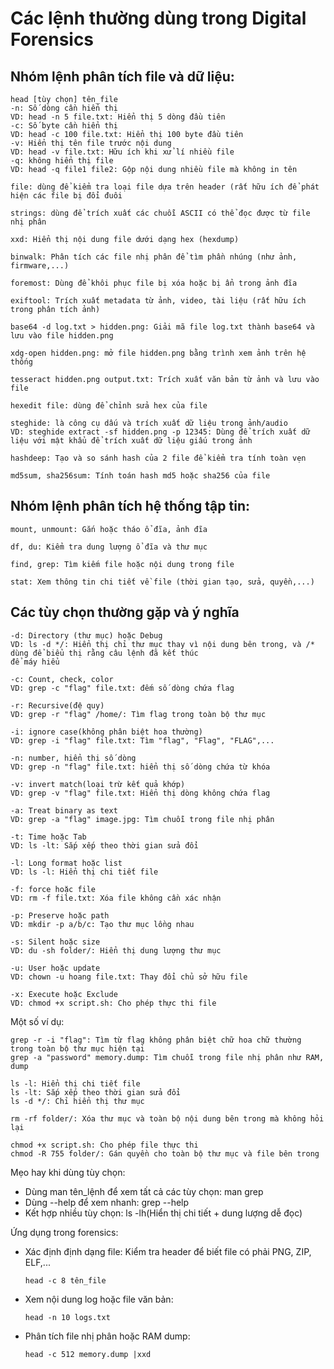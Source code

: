 # Các lệnh thường dùng trong Digital Forensics
## Nhóm lệnh phân tích file và dữ liệu:
```
head [tùy chọn] tên_file
-n: Số dòng cần hiển thị
VD: head -n 5 file.txt: Hiển thị 5 dòng đầu tiên
-c: Số byte cần hiển thị
VD: head -c 100 file.txt: Hiển thị 100 byte đầu tiên
-v: Hiển thị tên file trước nội dung
VD: head -v file.txt: Hữu ích khi xử lí nhiều file
-q: không hiển thị file
VD: head -q file1 file2: Gộp nội dung nhiều file mà không in tên

file: dùng để kiểm tra loại file dựa trên header (rất hữu ích để phát hiện các file bị đổi đuôi

strings: dùng để trích xuất các chuỗi ASCII có thể đọc được từ file nhị phân

xxd: Hiển thị nội dung file dưới dạng hex (hexdump)

binwalk: Phân tích các file nhị phân để tìm phần nhúng (như ảnh, firmware,...)

foremost: Dùng để khôi phục file bị xóa hoặc bị ẩn trong ảnh đĩa

exiftool: Trích xuất metadata từ ảnh, video, tài liệu (rất hữu ích trong phân tích ảnh)

base64 -d log.txt > hidden.png: Giải mã file log.txt thành base64 và lưu vào file hidden.png

xdg-open hidden.png: mở file hidden.png bằng trình xem ảnh trên hệ thống

tesseract hidden.png output.txt: Trích xuất văn bản từ ảnh và lưu vào file

hexedit file: dùng để chỉnh sửa hex của file

steghide: là công cụ dấu và trích xuất dữ liệu trong ảnh/audio
VD: steghide extract -sf hidden.png -p 12345: Dùng để trích xuất dữ liệu với mật khẩu để trích xuất dữ liệu giấu trong ảnh

hashdeep: Tạo và so sánh hash của 2 file để kiểm tra tính toàn vẹn

md5sum, sha256sum: Tính toán hash md5 hoặc sha256 của file
```
## Nhóm lệnh phân tích hệ thống tập tin:
```
mount, unmount: Gắn hoặc tháo ổ đĩa, ảnh đĩa

df, du: Kiểm tra dung lượng ổ đĩa và thư mục

find, grep: Tìm kiếm file hoặc nội dung trong file

stat: Xem thông tin chi tiết về file (thời gian tạo, sửa, quyền,...)
```
## Các tùy chọn thường gặp và ý nghĩa
```
-d: Directory (thư mục) hoặc Debug
VD: ls -d */: Hiển thị chỉ thư mục thay vì nội dung bên trong, và /* dùng để biểu thị rằng câu lệnh đã kết thúc 
để máy hiểu

-c: Count, check, color
VD: grep -c "flag" file.txt: đếm số dòng chứa flag

-r: Recursive(đệ quy)
VD: grep -r "flag" /home/: Tìm flag trong toàn bộ thư mục

-i: ignore case(không phân biệt hoa thường)
VD: grep -i "flag" file.txt: Tìm "flag", "Flag", "FLAG",...

-n: number, hiển thị số dòng
VD: grep -n "flag" file.txt: hiển thị số dòng chứa từ khóa

-v: invert match(loại trừ kết quả khớp)
VD: grep -v "flag" file.txt: Hiển thị dòng không chứa flag

-a: Treat binary as text
VD: grep -a "flag" image.jpg: Tìm chuỗi trong file nhị phân

-t: Time hoặc Tab
VD: ls -lt: Sắp xếp theo thời gian sửa đổi

-l: Long format hoặc list
VD: ls -l: Hiển thị chi tiết file

-f: force hoặc file
VD: rm -f file.txt: Xóa file không cần xác nhận

-p: Preserve hoặc path
VD: mkdir -p a/b/c: Tạo thư mục lồng nhau

-s: Silent hoặc size
VD: du -sh folder/: Hiển thị dung lượng thư mục

-u: User hoặc update
VD: chown -u hoang file.txt: Thay đổi chủ sở hữu file

-x: Execute hoặc Exclude
VD: chmod +x script.sh: Cho phép thực thi file
```
Một số ví dụ:
```
grep -r -i "flag": Tìm từ flag không phân biệt chữ hoa chữ thường trong toàn bộ thư mục hiện tại
grep -a "password" memory.dump: Tìm chuỗi trong file nhị phân như RAM, dump

ls -l: Hiển thị chi tiết file
ls -lt: Sắp xếp theo thời gian sửa đổi
ls -d */: Chỉ hiển thị thư mục

rm -rf folder/: Xóa thư mục và toàn bộ nội dung bên trong mà không hỏi lại

chmod +x script.sh: Cho phép file thực thi
chmod -R 755 folder/: Gán quyền cho toàn bộ thư mục và file bên trong
```
Mẹo hay khi dùng tùy chọn:
- Dùng man tên_lệnh để xem tất cả các tùy chọn: man grep
- Dùng --help để xem nhanh: grep --help
- Kết hợp nhiều tùy chọn: ls -lh(Hiển thị chi tiết + dung lượng dễ đọc)

Ứng dụng trong forensics:
- Xác định định dạng file: Kiểm tra header để biết file có phải PNG, ZIP, ELF,...
  ```
  head -c 8 tên_file
  ```
- Xem nội dung log hoặc file văn bản:
  ```
  head -n 10 logs.txt
  ```
- Phân tích file nhị phân hoặc RAM dump:
  ```
  head -c 512 memory.dump |xxd
  ```
  
